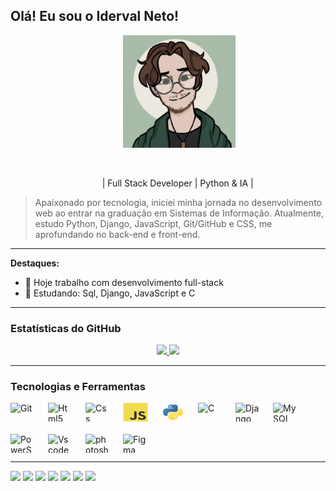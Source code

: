 ## Olá! Eu sou o Iderval Neto!



<div align="center">  
  &nbsp;&nbsp;&nbsp;&nbsp;&nbsp;&nbsp;&nbsp;&nbsp;
  <img src="Gif_N3to_GitHub.gif" width="180">

</div>

&nbsp;&nbsp;&nbsp;&nbsp;&nbsp;

<div align="center">  
&nbsp;&nbsp;&nbsp;&nbsp;&nbsp;&nbsp;&nbsp;&nbsp;| Full Stack Developer | Python & IA |
</div>

> Apaixonado por tecnologia, iniciei minha jornada no desenvolvimento web ao entrar na graduação em Sistemas de Informação. Atualmente, estudo Python, Django, JavaScript, Git/GitHub e CSS, me aprofundando no back-end e front-end.


---

**Destaques:**

- 🔭 Hoje trabalho com desenvolvimento full-stack
- 🌱 Estudando: Sql, Django, JavaScript e C
---

### Estatísticas do GitHub

<div align="center">  
  <a href="https://github.com/N3TO0">
    <img height="180em" src="https://github-readme-stats.vercel.app/api?username=N3TO0&show_icons=true&theme=tokyonight&include_all_commits=true&count_private=true"/>
    <img height="180em" src="https://github-readme-stats.vercel.app/api/top-langs/?username=N3TO0&layout=compact&langs_count=8&theme=tokyonight"/>
  </a>
</div>

---
### Tecnologias e Ferramentas

  <div style="display: flex; flex-wrap: wrap; align-items: center; gap: 20px;">
          <img src="https://cdn.jsdelivr.net/gh/devicons/devicon@latest/icons/git/git-original.svg" alt="Git" height="30" width="40"/>      
          <img src="https://cdn.jsdelivr.net/gh/devicons/devicon@latest/icons/html5/html5-original.svg" alt="Html5" height="30" width="40"/>
          <img src="https://cdn.jsdelivr.net/gh/devicons/devicon@latest/icons/css3/css3-original.svg" alt="Css" height="30" width="40"/>
          <img src="https://raw.githubusercontent.com/devicons/devicon/master/icons/javascript/javascript-original.svg" alt="JavaScript" height="30" width="40" />
          <img src="https://raw.githubusercontent.com/devicons/devicon/master/icons/python/python-original.svg" alt="Python" height="30" width="40"/> 
          <img src="https://cdn.jsdelivr.net/gh/devicons/devicon@latest/icons/c/c-original.svg" alt="C" height="30" width="40" />
          <img src="https://cdn.jsdelivr.net/gh/devicons/devicon@latest/icons/django/django-plain.svg" alt="Django" height="30" width="40"/>
          <img src="https://cdn.jsdelivr.net/gh/devicons/devicon@latest/icons/mysql/mysql-original.svg" alt="MySQL" height="30" width="40"/> 
          <img src="https://cdn.jsdelivr.net/gh/devicons/devicon@latest/icons/powershell/powershell-original.svg" alt="PowerShell" height="30" width="40" />
          <img src="https://cdn.jsdelivr.net/gh/devicons/devicon@latest/icons/vscode/vscode-original.svg" alt="Vscode" height="30" width="40" />
          <img src="https://cdn.jsdelivr.net/gh/devicons/devicon@latest/icons/photoshop/photoshop-original.svg" alt="photoshop" height="30" width="40" />        
          <img src="https://cdn.jsdelivr.net/gh/devicons/devicon@latest/icons/figma/figma-original.svg" alt="Figma" height="30" width="40"/>
  </div>

--- 
<div>
  <a href="https://www.youtube.com/@idervalneto3567"><img src="https://img.shields.io/badge/YouTube-FF0000?style=for-the-badge&logo=youtube&logoColor=white" target="_blank"></a>
  <a href="https://www.instagram.com/n3to_00/" target="_blank"><img src="https://img.shields.io/badge/-Instagram-%23E4405F?style=for-the-badge&logo=instagram&logoColor=white" target="_blank"></a>
 	<a href="https://www.twitch.tv/n3to_show" target="_blank"><img src="https://img.shields.io/badge/Twitch-9146FF?style=for-the-badge&logo=twitch&logoColor=white" target="_blank"></a>
 <a href="https://discord.gg/RWnDRFRn" target="_blank"><img src="https://img.shields.io/badge/Discord-7289DA?style=for-the-badge&logo=discord&logoColor=white" target="_blank"></a> 
  <a href="https://www.linkedin.com/in/iderval-neto/" target="_blank"><img src="https://img.shields.io/badge/-LinkedIn-%230077B5?style=for-the-badge&logo=linkedin&logoColor=white"></a>
  <a href="mailto:neto.dev.12@gmail.com" target="_blank"><img src="https://img.shields.io/badge/-Gmail-%23333?style=for-the-badge&logo=gmail&logoColor=white" target="_blank"></a>
  <a href="https://github.com/N3TO0" target="_blank"><img src="https://img.shields.io/badge/GitHub-%2312100E?style=for-the-badge&logo=github&logoColor=white"></a>
</div>

